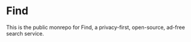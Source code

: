 # Find

This is the public monrepo for Find, a privacy-first, open-source, ad-free search service. 
